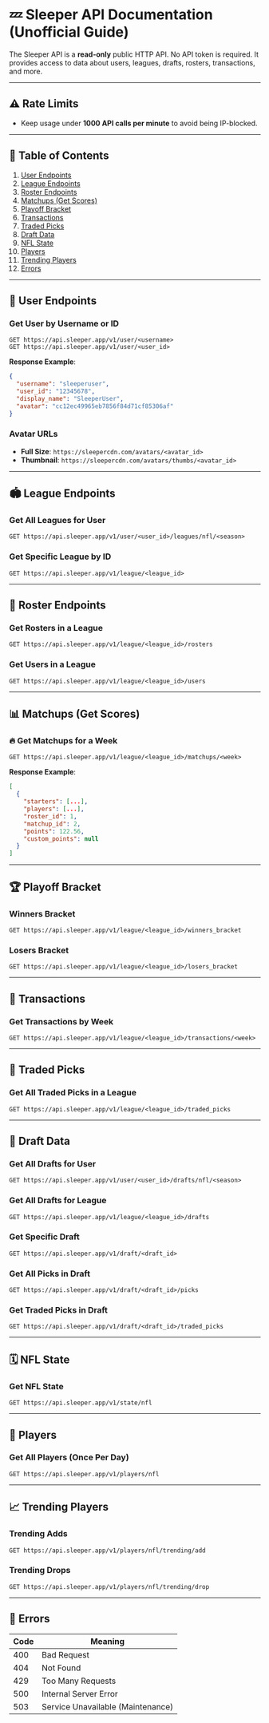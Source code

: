
# 💤 Sleeper API Documentation (Unofficial Guide)

The Sleeper API is a **read-only** public HTTP API. No API token is required. It provides access to data about users, leagues, drafts, rosters, transactions, and more.

---

## ⚠️ Rate Limits

- Keep usage under **1000 API calls per minute** to avoid being IP-blocked.

---

## 📁 Table of Contents

1. [User Endpoints](#user-endpoints)
2. [League Endpoints](#league-endpoints)
3. [Roster Endpoints](#roster-endpoints)
4. [Matchups (Get Scores)](#matchups-get-scores)
5. [Playoff Bracket](#playoff-bracket)
6. [Transactions](#transactions)
7. [Traded Picks](#traded-picks)
8. [Draft Data](#draft-data)
9. [NFL State](#nfl-state)
10. [Players](#players)
11. [Trending Players](#trending-players)
12. [Errors](#errors)

---

## 👤 User Endpoints

### Get User by Username or ID

```
GET https://api.sleeper.app/v1/user/<username>
GET https://api.sleeper.app/v1/user/<user_id>
```

**Response Example**:

```json
{
  "username": "sleeperuser",
  "user_id": "12345678",
  "display_name": "SleeperUser",
  "avatar": "cc12ec49965eb7856f84d71cf85306af"
}
```

### Avatar URLs

- **Full Size**: `https://sleepercdn.com/avatars/<avatar_id>`
- **Thumbnail**: `https://sleepercdn.com/avatars/thumbs/<avatar_id>`

---

## 🏟️ League Endpoints

### Get All Leagues for User

```
GET https://api.sleeper.app/v1/user/<user_id>/leagues/nfl/<season>
```

### Get Specific League by ID

```
GET https://api.sleeper.app/v1/league/<league_id>
```

---

## 👥 Roster Endpoints

### Get Rosters in a League

```
GET https://api.sleeper.app/v1/league/<league_id>/rosters
```

### Get Users in a League

```
GET https://api.sleeper.app/v1/league/<league_id>/users
```

---

## 📊 Matchups (Get Scores)

### 🔥 Get Matchups for a Week

```
GET https://api.sleeper.app/v1/league/<league_id>/matchups/<week>
```

**Response Example**:

```json
[
  {
    "starters": [...],
    "players": [...],
    "roster_id": 1,
    "matchup_id": 2,
    "points": 122.56,
    "custom_points": null
  }
]
```

---

## 🏆 Playoff Bracket

### Winners Bracket

```
GET https://api.sleeper.app/v1/league/<league_id>/winners_bracket
```

### Losers Bracket

```
GET https://api.sleeper.app/v1/league/<league_id>/losers_bracket
```

---

## 🔁 Transactions

### Get Transactions by Week

```
GET https://api.sleeper.app/v1/league/<league_id>/transactions/<week>
```

---

## 🔄 Traded Picks

### Get All Traded Picks in a League

```
GET https://api.sleeper.app/v1/league/<league_id>/traded_picks
```

---

## 🧠 Draft Data

### Get All Drafts for User

```
GET https://api.sleeper.app/v1/user/<user_id>/drafts/nfl/<season>
```

### Get All Drafts for League

```
GET https://api.sleeper.app/v1/league/<league_id>/drafts
```

### Get Specific Draft

```
GET https://api.sleeper.app/v1/draft/<draft_id>
```

### Get All Picks in Draft

```
GET https://api.sleeper.app/v1/draft/<draft_id>/picks
```

### Get Traded Picks in Draft

```
GET https://api.sleeper.app/v1/draft/<draft_id>/traded_picks
```

---

## 🗓️ NFL State

### Get NFL State

```
GET https://api.sleeper.app/v1/state/nfl
```

---

## 🧍 Players

### Get All Players (Once Per Day)

```
GET https://api.sleeper.app/v1/players/nfl
```

---

## 📈 Trending Players

### Trending Adds

```
GET https://api.sleeper.app/v1/players/nfl/trending/add
```

### Trending Drops

```
GET https://api.sleeper.app/v1/players/nfl/trending/drop
```

---

## 🚨 Errors

| Code | Meaning                        |
|------|--------------------------------|
| 400  | Bad Request                    |
| 404  | Not Found                      |
| 429  | Too Many Requests              |
| 500  | Internal Server Error          |
| 503  | Service Unavailable (Maintenance) |
